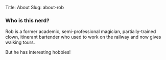 Title: About
Slug: about-rob

### Who is this nerd?

Rob is a former academic, semi-professional magician, partially-trained clown, itinerant bartender who used to work on the railway and now gives walking tours.

But he has interesting hobbies!